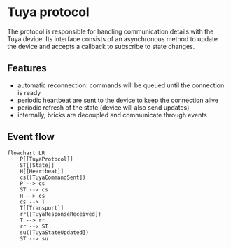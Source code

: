 # Tuya protocol

The protocol is responsible for handling communication details with the Tuya device.
Its interface consists of an asynchronous method to update the device and accepts a callback to subscribe to state changes.

## Features
- automatic reconnection: commands will be queued until the connection is ready
- periodic heartbeat are sent to the device to keep the connection alive
- periodic refresh of the state (device will also send updates)
- internally, bricks are decoupled and communicate through events

## Event flow

```mermaid
flowchart LR
    P[[TuyaProtocol]]
    ST[[State]]
    H[[Heartbeat]]
    cs([TuyaCommandSent])
    P --> cs
    ST --> cs
    H --> cs
    cs --> T
    T[[Transport]]
    rr([TuyaResponseReceived])
    T --> rr
    rr --> ST
    su([TuyaStateUpdated])
    ST --> su
```